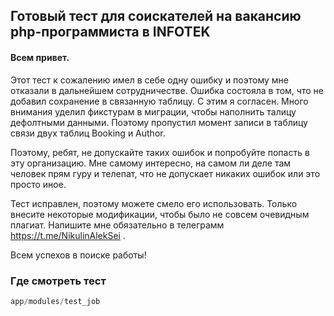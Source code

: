 ## Готовый тест для соискателей на вакансию php-программиста в INFOTEK

#### Всем привет.

Этот тест к сожалению имел в себе одну ошибку и поэтому мне отказали в дальнейшем сотрудничестве. Ошибка состояла в том, что не добавил сохранение в связанную таблицу. С этим я согласен. Много внимания уделил фикстурам в миграции, чтобы наполнить талицу дефолтными данными. Поэтому пропустил момент записи в таблицу связи двух таблиц Booking и Author.

Поэтому, ребят, не допускайте таких ошибок и попробуйте попасть в эту организацию. Мне самому интересно, на самом ли деле там человек прям гуру и телепат, что не допускает никаких ошибок или это просто иное.

Тест исправлен, поэтому можете смело его использовать. Только внесите некоторые модификации, чтобы было не совсем очевидным плагиат. Напишите мне обязательно в телеграмм https://t.me/NikulinAlekSei .

Всем успехов в поиске работы!

### Где смотреть тест
```php
app/modules/test_job
```